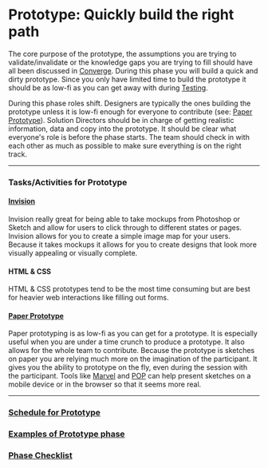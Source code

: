 # Prototype: Quickly build the right path

The core purpose of the prototype, the assumptions you are trying to
validate/invalidate or the knowledge gaps you are trying to fill should have all
been discussed in [Converge](../3-Converge). During this phase you will build a
quick and dirty prototype. Since you only have limited time to build the
prototype it should be as low-fi as you can get away with during [Testing](../5-Test).

During this phase roles shift. Designers are typically the ones building the
prototype unless it is low-fi enough for everyone to contribute
(see: [Paper Prototype](#paper-prototype)).
Solution Directors should be in charge of getting
realistic information, data and copy into the prototype.
It should be clear what everyone's role is
before the phase starts.
The team should check in with each other as much as possible
to make sure everything is on the right track.

---

### Tasks/Activities for Prototype

#### [Invision](http://www.invisionapp.com/)

Invision really great for being able to take mockups from Photoshop or Sketch and
allow for users to click through to different states or pages. Invision allows
for you to create a simple image map for your users. Because it takes mockups it
allows for you to create designs that look more visually appealing or visually
complete.

#### HTML & CSS

HTML & CSS prototypes tend to be the most time consuming but are best for
heavier web interactions like filling out forms.

#### [Paper Prototype](http://alistapart.com/article/paperprototyping)

Paper prototyping is as low-fi as you can get for a prototype.
It is especially useful when you are
under a time crunch to produce a prototype.
It also allows for the whole team to contribute.
Because the prototype is sketches on paper you are relying
much more on the imagination of the participant.
It gives you the ability to prototype on the fly,
even during the session with the participant.
Tools like [Marvel](https://marvelapp.com/apps) 
and [POP](https://popapp.in/) can help
present sketches on a mobile device
or in the browser so that it seems more real.

---
### [Schedule for Prototype](SCHEDULE.md)
### [Examples of Prototype phase](EXAMPLES.md)
### [Phase Checklist](CHECKLIST.md)

